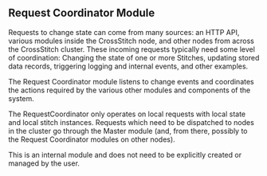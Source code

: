 ﻿## Request Coordinator Module

Requests to change state can come from many sources: an HTTP API, various modules inside the CrossStitch node, and other nodes from across the CrossStitch cluster. These incoming requests typically need some level of coordination: Changing the state of one or more Stitches, updating stored data records, triggering logging and internal events, and other examples.

The Request Coordinator module listens to change events and coordinates the actions required by the various other modules and components of the system.

The RequestCoordinator only operates on local requests with local state and local stitch instances. Requests which need to be dispatched to nodes in the cluster go through the Master module (and, from there, possibly to the Request Coordinator modules on other nodes).

This is an internal module and does not need to be explicitly created or managed by the user. 